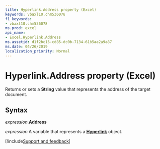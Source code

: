 ```yaml
---
title: Hyperlink.Address property (Excel)
keywords: vbaxl10.chm536078
f1_keywords:
- vbaxl10.chm536078
ms.prod: excel
api_name:
- Excel.Hyperlink.Address
ms.assetid: d1f2bc15-cd85-dc0b-7134-61b5aa2a9a87
ms.date: 04/26/2019
localization_priority: Normal
---
```



# Hyperlink.Address property (Excel)

Returns or sets a **String** value that represents the address of the target document.


## Syntax

_expression_.**Address**

_expression_ A variable that represents a **[Hyperlink](Excel.Hyperlink.md)** object.




[!include[Support and feedback](~/includes/feedback-boilerplate.md)]